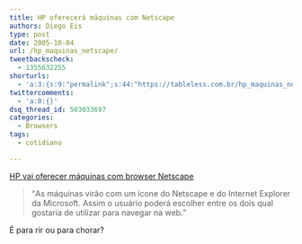 ```yaml
---
title: HP oferecerá máquinas com Netscape
authors: Diego Eis
type: post
date: 2005-10-04
url: /hp_maquinas_netscape/
tweetbackscheck:
  - 1355632255
shorturls:
  - 'a:3:{s:9:"permalink";s:44:"https://tableless.com.br/hp_maquinas_netscape";s:7:"tinyurl";s:26:"https://tinyurl.com/3cs6uzc";s:4:"isgd";s:19:"https://is.gd/KXOpTD";}'
twittercomments:
  - 'a:0:{}'
dsq_thread_id: 503033697
categories:
  - Browsers
tags:
  - cotidiano

---
```

[HP vai oferecer máquinas com browser Netscape][1] 

<blockquote cite="Info Online">
  <p>
    <q>As máquinas virão com um ícone do Netscape e do Internet Explorer da Microsoft. Assim o usuário poderá escolher entre os dois qual gostaria de utilizar para navegar na web.</q>
  </p>
</blockquote>

É para rir ou para chorar?

 [1]: https://info.abril.com.br/aberto/infonews/102005/04102005-5.shl